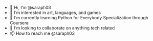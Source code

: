 - 👋 Hi, I’m @saraph03
- 👀 I’m interested in art, languages, and games 
- 🌱 I’m currently learning Python for Everybody Specialization through Coursera 
- 💞️ I’m looking to collaborate on anything tech related
- 📫 How to reach me @saraph03

<!---
saraph03/saraph03 is a ✨ special ✨ repository because its `README.md` (this file) appears on your GitHub profile.
You can click the Preview link to take a look at your changes.
--->
